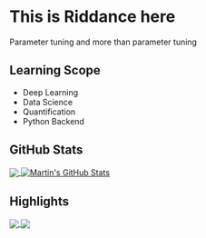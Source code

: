 # This is Riddance here
Parameter tuning and more than parameter tuning

## Learning Scope
- Deep Learning
- Data Science
- Quantification
- Python Backend

## GitHub Stats
<a href="https://github.com/Rid7/Rid7">
  <img align="center" src="https://github-readme-stats.vercel.app/api/top-langs/?username=Rid7&title_color=ffffff&text_color=c9cacc&icon_color=2bbc8a&bg_color=1d1f21&langs_count=3" />
</a>

<a href="https://github.com/Rid7/Rid7">
  <img align="center" src="https://github-readme-stats.vercel.app/api?username=Rid7&show_icons=true&line_height=27&count_private=true&title_color=ffffff&text_color=c9cacc&icon_color=2bbc8a&bg_color=1d1f21" alt="Martin's GitHub Stats" />
</a>

## Highlights
<a href="https://github.com/Rid7/Table-OCR">
  <img align="center" src="https://github-readme-stats.vercel.app/api/pin/?username=Rid7&repo=Table-OCR&title_color=ffffff&text_color=c9cacc&icon_color=2bbc8a&bg_color=1d1f21" />
</a>

<a href="https://github.com/Rid7/mml">
  <img align="center" src="https://github-readme-stats.vercel.app/api/pin/?username=Rid7&repo=mml&title_color=ffffff&text_color=c9cacc&icon_color=2bbc8a&bg_color=1d1f21" />
</a>
